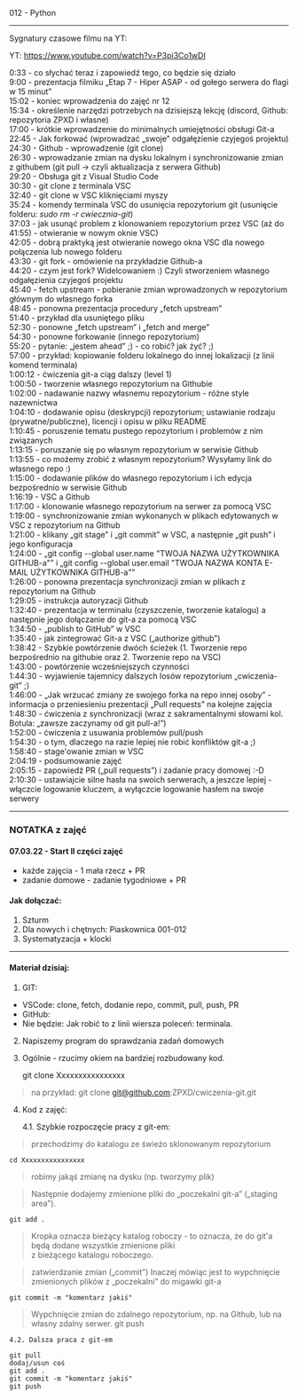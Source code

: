 012 - Python

--------------------------------------------------------------------------------

Sygnatury czasowe filmu na YT:

YT: https://www.youtube.com/watch?v=P3pi3Co1wDI



0:33 - co słychać teraz i zapowiedź tego, co będzie się działo  
9:00 - prezentacja filmiku „Etap 7 - Hiper ASAP - od gołego serwera do flagi w 15 minut”  
15:02 - koniec wprowadzenia do zajęć nr 12  
15:34 - określenie narzędzi potrzebych na dzisiejszą lekcję (discord, Github: repozytoria ZPXD i własne)  
17:00 - krótkie wprowadzenie do minimalnych umiejętności obsługi Git-a  
22:45 - Jak forkować (wprowadzać „swoje” odgałęzienie czyjegoś projektu)  
24:30 - Github - wprowadzenie (git clone)  
26:30 - wprowadzanie zmian na dysku lokalnym i synchronizowanie zmian z githubem (git pull -> czyli aktualizacja z serwera Github)  
29:20 - Obsługa git z Visual Studio Code  
30:30 - git clone z terminala VSC  
32:40 - git clone w VSC kliknięciami myszy  
35:24 - komendy terminala VSC do usunięcia repozytorium git (usunięcie folderu: _sudo rm -r cwiecznia-git_)  
37:03 - jak usunąć problem z klonowaniem repozytorium przez VSC (aż do 41:55) - otwieranie w nowym oknie VSC)  
42:05 - dobrą praktyką jest otwieranie nowego okna VSC dla nowego połączenia lub nowego folderu  
43:30 - git fork - omówienie na przykładzie Github-a  
44:20 - czym jest fork? Widelcowaniem :) Czyli stworzeniem własnego odgałęzienia czyjegoś projektu  
45:40 - fetch upstream - pobieranie zmian wprowadzonych w repozytorium głównym do własnego forka  
48:45 - ponowna prezentacja procedury „fetch upstream”  
51:40 - przykład dla usuniętego pliku  
52:30 - ponowne „fetch upstream” i „fetch and merge”  
54:30 - ponowne forkowanie (innego repozytorium)  
55:20 - pytanie: „jestem ahead” ;) - co robić? jak żyć? ;)  
57:00 - przykład: kopiowanie folderu lokalnego do innej lokalizacji (z linii komend terminala)  
1:00:12 - ćwiczenia git-a ciąg dalszy (level 1)  
1:00:50 - tworzenie własnego repozytorium na Githubie  
1:02:00 - nadawanie nazwy własnemu repozytorium - różne style nazewnictwa  
1:04:10 - dodawanie opisu (deskrypcji) repozytorium; ustawianie rodzaju (prywatne/publiczne), licencji i opisu w pliku README  
1:10:45 - poruszenie tematu pustego repozytorium i problemów z nim związanych  
1:13:15 - poruszanie się po własnym repozytorium w serwisie Github  
1:13:55 - co możemy zrobić z własnym repozytorium? Wysyłamy link do własnego repo :)  
1:15:00 - dodawanie plików do własnego repozytorium i ich edycja bezpośrednio w serwisie Github  
1:16:19 - VSC a Github  
1:17:00 - klonowanie własnego repozytorium na serwer za pomocą VSC  
1:19:00 - synchronizowanie zmian wykonanych w plikach edytowanych w VSC z repozytorium na Github  
1:21:00 - klikany „git stage” i „git commit” w VSC, a następnie „git push” i jego konfiguracja  
1:24:00 - „git config --global user.name "TWOJA NAZWA UŻYTKOWNIKA GITHUB-a"” i „git config --global user.email "TWOJA NAZWA KONTA E-MAIL UŻYTKOWNIKA GITHUB-a"”  
1:26:00 - ponowna prezentacja synchronizacji zmian w plikach z repozytorium na Github  
1:29:05 - instrukcja autoryzacji Github  
1:32:40 - prezentacja w terminalu (czyszczenie, tworzenie katalogu) a następnie jego dołączanie do git-a za pomocą VSC  
1:34:50 - „publish to GitHub” w VSC  
1:35:40 - jak zintegrować Git-a z VSC („authorize github”)  
1:38:42 - Szybkie powtórzenie dwóch ścieżek (1. Tworzenie repo bezpośrednio na githubie oraz 2. Tworzenie repo na VSC)  
1:43:00 - powtórzenie wcześniejszych czynności  
1:44:30 - wyjawienie tajemnicy dalszych losów repozytorium „cwiczenia-git” ;)  
1:46:00 - „Jak wrzucać zmiany ze swojego forka na repo innej osoby” - informacja o przeniesieniu prezentacji „Pull requests” na kolejne zajęcia  
1:48:30 - ćwiczenia z synchronizacji (wraz z sakramentalnymi słowami kol. Botula: „zawsze zaczynamy od git pull-a!”)  
1:52:00 - ćwiczenia z usuwania problemów pull/push  
1:54:30 - o tym, dlaczego na razie lepiej nie robić konfliktów git-a ;)  
1:58:40 - stage'owanie zmian w VSC  
2:04:19 - podsumowanie zajęć  
2:05:15 - zapowiedź PR („pull requests”) i zadanie pracy domowej :-D  
2:10:30 - ustawiajcie silne hasła na swoich serwerach, a jeszcze lepiej - włączcie logowanie kluczem, a wyłączcie logowanie hasłem na swoje serwery   



----------------------------------------------------------

### NOTATKA z zajęć

#### 07.03.22 - Start II części zajęć

- każde zajęcia - 1 mała rzecz + PR
- zadanie domowe - zadanie tygodniowe + PR

#### Jak dołączać:

1. Szturm
2. Dla nowych i chętnych: Piaskownica 001-012
3. Systematyzacja + klocki

----------------------------------------------------------

#### Materiał dzisiaj:
 
1. GIT:

- VSCode: clone, fetch, dodanie repo, commit, pull, push, PR
- GitHub:
- Nie będzie: Jak robić to z linii wiersza poleceń: terminala.

2. Napiszemy program do sprawdzania zadań domowych

3. Ogólnie - rzucimy okiem na bardziej rozbudowany kod.
        
    git clone Xxxxxxxxxxxxxxxx  
> na przykład:
>     git clone git@github.com:ZPXD/cwiczenia-git.git

4. Kod z zajęć:

	4.1. Szybkie rozpoczęcie pracy z git-em:

> przechodzimy do katalogu ze świeżo sklonowanym repozytorium

    cd Xxxxxxxxxxxxxxxx         

> robimy jakąś zmianę na dysku (np. tworzymy plik)
 
> Następnie dodajemy zmienione pliki do „poczekalni git-a” („staging area”).

    git add .                   

> Kropka oznacza bieżący katalog roboczy - to oznacza, że do git'a będą dodane wszystkie zmienione pliki  
> z bieżącego katalogu roboczego.


> zatwierdzanie zmian („commit”)
> Inaczej mówiąc jest to wypchnięcie zmienionych plików z „poczekalni” do migawki git-a

    git commit -m "komentarz jakiś"  
                               
> Wypchnięcie zmian do zdalnego repozytorium, np. na Github, lub na własny zdalny serwer.
   git push                    

	4.2. Dalsza praca z git-em

    git pull                            
    dodaj/usun coś                      
    git add .                           
    git commit -m "komentarz jakiś"     
    git push                            
